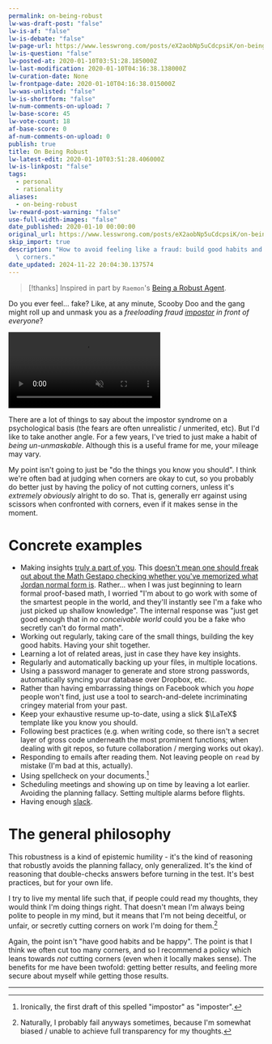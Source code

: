 ```yaml
---
permalink: on-being-robust
lw-was-draft-post: "false"
lw-is-af: "false"
lw-is-debate: "false"
lw-page-url: https://www.lesswrong.com/posts/eX2aobNp5uCdcpsiK/on-being-robust
lw-is-question: "false"
lw-posted-at: 2020-01-10T03:51:28.185000Z
lw-last-modification: 2020-01-10T04:16:38.138000Z
lw-curation-date: None
lw-frontpage-date: 2020-01-10T04:16:38.015000Z
lw-was-unlisted: "false"
lw-is-shortform: "false"
lw-num-comments-on-upload: 7
lw-base-score: 45
lw-vote-count: 18
af-base-score: 0
af-num-comments-on-upload: 0
publish: true
title: On Being Robust
lw-latest-edit: 2020-01-10T03:51:28.406000Z
lw-is-linkpost: "false"
tags:
  - personal
  - rationality
aliases:
  - on-being-robust
lw-reward-post-warning: "false"
use-full-width-images: "false"
date_published: 2020-01-10 00:00:00
original_url: https://www.lesswrong.com/posts/eX2aobNp5uCdcpsiK/on-being-robust
skip_import: true
description: "How to avoid feeling like a fraud: build good habits and stop cutting\
  \ corners."
date_updated: 2024-11-22 20:04:30.137574
---
```



> [!thanks]
> Inspired in part by `Raemon`'s [Being a Robust Agent](https://www.lesswrong.com/posts/2jfiMgKkh7qw9z8Do/being-a-robust-agent).

Do you ever feel... fake? Like, at any minute, Scooby Doo and the gang might roll up and unmask you as a _freeloading fraud [impostor](https://en.wikipedia.org/wiki/Impostor_syndrome) in front of everyone_?

<video autoplay loop muted playsinline src="https://assets.turntrout.com/static/images/posts/rwcNnVH.mp4" type="video/mp4"><source src="https://assets.turntrout.com/static/images/posts/rwcNnVH.mp4" type="video/mp4"></video>

There are a lot of things to say about the impostor syndrome on a psychological basis (the fears are often unrealistic / unmerited, etc). But I'd like to take another angle. For a few years, I've tried to just make a habit of _being un-unmaskable_. Although this is a useful frame for me, your mileage may vary.

My point isn't going to just be "do the things you know you should". I think we're often bad at judging when corners are okay to cut, so you probably do better just by having the policy of not cutting corners, unless it's _extremely obviously_ alright to do so. That is, generally err against using scissors when confronted with corners, even if it makes sense in the moment.

# Concrete examples

- Making insights [truly a part of you](https://www.lesswrong.com/posts/fg9fXrHpeaDD6pEPL/truly-part-of-you). This [doesn't mean one should freak out about the Math Gestapo checking whether you've memorized what Jordan normal form is](https://www.lesswrong.com/posts/MjZSdPEd94sp48EFC/judgment-day-insights-from-judgment-in-managerial-decision#JgPP9aLLuBdprThNR). Rather... when I was just beginning to learn formal proof-based math, I worried "I'm about to go work with some of the smartest people in the world, and they'll instantly see I'm a fake who just picked up shallow knowledge". The internal response was "just get good enough that in _no conceivable world_ could you be a fake who secretly can't do formal math".
- Working out regularly, taking care of the small things, building the key good habits. Having your shit together.
- Learning a lot of related areas, just in case they have key insights.
- Regularly and automatically backing up your files, in multiple locations.
- Using a password manager to generate and store strong passwords, automatically syncing your database over Dropbox, etc.
- Rather than having embarrassing things on Facebook which you _hope_ people won't find, just use a tool to search-and-delete incriminating cringey material from your past.
- Keep your exhaustive resume up-to-date, using a slick $\LaTeX$ template like you know you should.
- Following best practices (e.g. when writing code, so there isn't a secret layer of gross code underneath the most prominent functions; when dealing with git repos, so future collaboration / merging works out okay).
- Responding to emails after reading them. Not leaving people on `read` by mistake (I'm bad at this, actually).
- Using spellcheck on your documents.[^1]
- Scheduling meetings and showing up on time by leaving a lot earlier. Avoiding the planning fallacy. Setting multiple alarms before flights.
- Having enough [slack](https://www.lesswrong.com/posts/yLLkWMDbC9ZNKbjDG/slack).

# The general philosophy

This robustness is a kind of epistemic humility - it's the kind of reasoning that robustly avoids the planning fallacy, only generalized. It's the kind of reasoning that double-checks answers before turning in the test. It's best practices, but for your own life.

I try to live my mental life such that, if people could read my thoughts, they would think I'm doing things right. That doesn't mean I'm always being polite to people in my mind, but it means that I'm not being deceitful, or unfair, or secretly cutting corners on work I'm doing for them.[^2]

Again, the point isn't "have good habits and be happy". The point is that I think we often cut too many corners, and so I recommend a policy which leans towards _not_ cutting corners (even when it locally makes sense). The benefits for me have been twofold: getting better results, and feeling more secure about myself while getting those results.

<hr/>

[^1]: Ironically, the first draft of this spelled "impostor" as "imposter".

[^2]: Naturally, I probably fail anyways sometimes, because I'm somewhat biased / unable to achieve full transparency for my thoughts.
